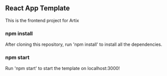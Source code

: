 ## React App Template

This is the frontend project for Artix

### npm install

After cloning this repository, run 'npm install' to install all the dependencies.

### npm start

Run 'npm start' to start the template on localhost:3000!

